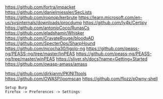 https://github.com/fortra/impacket
https://github.com/danielmiessler/SecLists
https://github.com/ropnop/kerbrute
https://learn.microsoft.com/en-us/sysinternals/downloads/procdump
https://github.com/ly4k/Certipy
https://github.com/antonioCoco/RunasCs
https://github.com/eladshamir/Whisker
https://github.com/CravateRouge/bloodyAD
https://github.com/SpecterOps/SharpHound
https://github.com/nicocha30/ligolo-ng
https://github.com/peass-ng/PEASS-ng/tree/master/linPEAS
https://github.com/peass-ng/PEASS-ng/tree/master/winPEAS
https://sliver.sh/docs?name=Getting+Started
https://github.com/owasp-amass/amass

https://github.com/dirkjanm/PKINITtools
https://github.com/OWASP/joomscan
https://github.com/flozz/p0wny-shell

```
Setup Burp
Firefox -> Preferences -> Settings
```